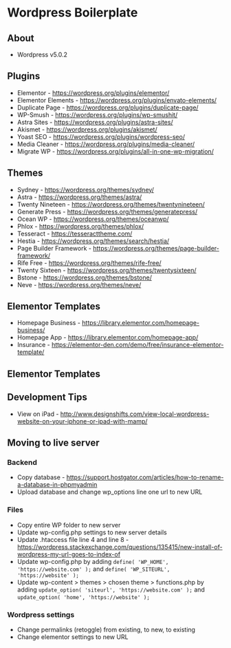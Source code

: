 # Wordpress Boilerplate

## About
* Wordpress v5.0.2

## Plugins
* Elementor - https://wordpress.org/plugins/elementor/
* Elementor Elements - https://wordpress.org/plugins/envato-elements/
* Duplicate Page - https://wordpress.org/plugins/duplicate-page/
* WP-Smush - https://wordpress.org/plugins/wp-smushit/
* Astra Sites - https://wordpress.org/plugins/astra-sites/
* Akismet - https://wordpress.org/plugins/akismet/
* Yoast SEO - https://wordpress.org/plugins/wordpress-seo/
* Media Cleaner - https://wordpress.org/plugins/media-cleaner/
* Migrate WP - https://wordpress.org/plugins/all-in-one-wp-migration/

## Themes
* Sydney - https://wordpress.org/themes/sydney/
* Astra - https://wordpress.org/themes/astra/
* Twenty Nineteen - https://wordpress.org/themes/twentynineteen/
* Generate Press - https://wordpress.org/themes/generatepress/
* Ocean WP - https://wordpress.org/themes/oceanwp/
* Phlox - https://wordpress.org/themes/phlox/
* Tesseract - https://tesseracttheme.com/
* Hestia - https://wordpress.org/themes/search/hestia/
* Page Builder Framework - https://wordpress.org/themes/page-builder-framework/
* Rife Free - https://wordpress.org/themes/rife-free/
* Twenty Sixteen - https://wordpress.org/themes/twentysixteen/
* Bstone - https://wordpress.org/themes/bstone/
* Neve - https://wordpress.org/themes/neve/

## Elementor Templates
* Homepage Business - https://library.elementor.com/homepage-business/
* Homepage App - https://library.elementor.com/homepage-app/
* Insurance - https://elementor-den.com/demo/free/insurance-elementor-template/

## Elementor Templates

## Development Tips
* View on iPad - http://www.designshifts.com/view-local-wordpress-website-on-your-iphone-or-ipad-with-mamp/

## Moving to live server

### Backend
* Copy database - https://support.hostgator.com/articles/how-to-rename-a-database-in-phpmyadmin
* Upload database and change wp_options line one url to new URL

### Files
* Copy entire WP folder to new server
* Update wp-config.php settings to new server details
* Update .htaccess file line 4 and line 8 - https://wordpress.stackexchange.com/questions/135415/new-install-of-wordpress-my-url-goes-to-index-of
* Update wp-config.php by adding `define( 'WP_HOME', 'https://website.com' );` and `define( 'WP_SITEURL', 'https://website' );`
* Update wp-content > themes > chosen theme > functions.php by adding `update_option( 'siteurl', 'https://website.com' );` and `update_option( 'home', 'https://website' );`

### Wordpress settings
* Change permalinks (retoggle) from existing, to new, to existing
* Change elementor settings to new URL